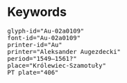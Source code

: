 # Keywords
<pre>
glyph-id="Au-02a0109"
font-id="Au-02a0109"
printer-id="Au"
printer="Aleksander Augezdecki"
period="1549–1561?"
place="Królewiec-Szamotuły"
PT plate="406"
</pre>
